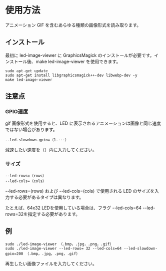 # 使用方法
アニメーション GIF を含むあらゆる種類の画像形式を読み取ります。

## インストール
最初に led-image-viewer に GraphicsMagick のインストールが必要です。インストール後、make led-image-viewer を使用できます。
````
sudo apt-get update
sudo apt-get install libgraphicsmagick++-dev libwebp-dev -y
make led-image-viewer
````

## 注意点
### GPIO速度
gif 画像形式を使用すると、LED に表示されるアニメーションは画像と同じ速度ではない場合があります。
````
--led-slowdown-gpio=（1-···）
````
減速したい速度を（）内に入力してください。
### サイズ
````
--led-rows=（rows）
--led-cols=（cols）
````
--led-rows=(rows) および --led-cols=(cols) で使用される LED のサイズを入力する必要があるタイプは異なります。

たとえば、64x32 LEDを使用している場合は、フラグ --led-cols=64 --led-rows=32を指定する必要があります。


## 例
````
sudo ./led-image-viewer （.bmp，.jpg，.png，.gif）
sudo ./led-image-viewer --led-rows= 32 --led-cols=64 --led-slowdown-gpio=200 （.bmp，.jpg，.png，.gif）
````
再生したい画像ファイルを入力してください。
